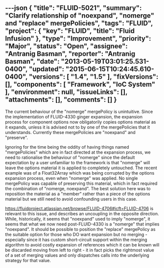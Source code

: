 ---json
{
  "title": "FLUID-5021",
  "summary": "Clarify relationship of \"noexpand\", \"nomerge\" and \"replace\" mergePolicies",
  "tags": "FLUID",
  "project": {
    "key": "FLUID",
    "title": "Fluid Infusion"
  },
  "type": "Improvement",
  "priority": "Major",
  "status": "Open",
  "assignee": "Antranig Basman",
  "reporter": "Antranig Basman",
  "date": "2013-05-19T03:01:25.531-0400",
  "updated": "2015-06-15T10:24:45.610-0400",
  "versions": [
    "1.4",
    "1.5"
  ],
  "fixVersions": [],
  "components": [
    "Framework",
    "IoC System"
  ],
  "environment": null,
  "issueLinks": [],
  "attachments": [],
  "comments": []
}
---
The current behaviour of the "nomerge" mergePolicy is unintuitive. Since the implementation of FLUID-4330 ginger expansion, the expansion process for component options now obligatorily copies options material as it expands, unless it is advised not to by one of the mergePolicies that it understands. Currently these mergePolicies are "noexpand" and "preserve".

Ignoring for the time being the oddity of having things named "mergePolicies" which are in fact directed at the expansion process, we need to rationalise the behaviour of "nomerge" since the default expectation by a user unfamiliar to the framework is that "nomerge" will leave the options material it is applied to completely untouched. The recent example was of a Float32Array which was being corrupted by the options expansion process, even when "nomerge" was applied. No single mergePolicy was capable of preserving this material, which in fact required the combination of "nomerge, noexpand". The best solution here was to reposition the material as a "member" rather than a piece of the options material but we still need to avoid confounding users in this case.

<https://fluidproject.atlassian.net/browse/FLUID-4706#icft=FLUID-4706> is relevant to this issue, and describes an uncoupling in the opposite direction. While, historically, it seems that "noexpand" used to imply "nomerge", it seems that what we now need post-FLUID-4330 is a "nomerge" that implies "noexpand". It should be possible to position the "replace" mergePolicy as the suitable option for those who DO want expansion but no merging - especially since it has custom short-circuit support within the merging algorithm to avoid costly expansion of references which it can be known will be discarded moving from left to right - it in fact picks the rightmost value of a set of merging values and only dispatches calls into the underlying strategy for that value.

        